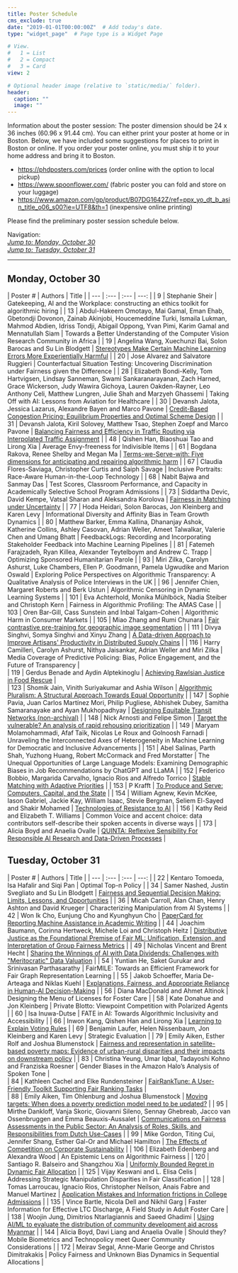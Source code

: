 ```yaml
---
title: Poster Schedule
cms_exclude: true
date: "2019-01-01T00:00:00Z"  # Add today's date.
type: "widget_page"  # Page type is a Widget Page

# View.
#   1 = List
#   2 = Compact
#   3 = Card
view: 2

# Optional header image (relative to `static/media/` folder).
header:
  caption: ""
  image: ""
---
```


Information about the poster session:
The poster dimension should be 24 x 36 inches (60.96 x 91.44 cm). You can either print your poster at home or in Boston. Below, we have included some suggestions for places to print in Boston or online. If you order your poster online, you must ship it to your home address and bring it to Boston.
- https://phdposters.com/prices (order online with the option to local pickup)
- https://www.spoonflower.com/ (fabric poster you can fold and store on your luggage)
- https://www.amazon.com/gp/product/B07DG1642Z/ref=ppx_yo_dt_b_asin_title_o06_s00?ie=UTF8&th=1 (inexpensive online printing)

Please find the preliminary poster session schedule below.

Navigation:\
[*Jump to: Monday, October 30*](#monday-october-30)\
[*Jump to: Tuesday, October 31*](#tuesday-october-31)

- - -

## Monday, October 30

| Poster # | Authors               | Title                                               |
| ---     | :---                  | :---                                                | ---:          |
| 9       | Stephanie Sheir       | Gatekeeping, AI and the Workplace: constructing an ethics toolkit for algorithmic hiring |
| 13       | Abdul-Hakeem Omotayo, Mai Gamal, Eman Ehab, Gbetondji Dovonon, Zainab Akinjobi, Houcemeddine Turki, Ismaila Lukman, Mahmod Abdien, Idriss Tondji, Abigail Oppong, Yvan Pimi, Karim Gamal and Mennatullah Siam | Towards a Better Understanding of the Computer Vision Research Community in Africa |
| 19       | Angelina Wang, Xuechunzi Bai, Solon Barocas and Su Lin Blodgett | [Stereotypes Make Certain Machine Learning Errors More Experientially Harmful](../papers/EAAMO23_paper_19.pdf) |
| 20       | Jose Alvarez and Salvatore Ruggieri | Counterfactual Situation Testing: Uncovering Discrimination under Fairness given the Difference |
| 28       | Elizabeth Bondi-Kelly, Tom Hartvigsen, Lindsay Sanneman, Swami Sankaranarayanan, Zach Harned, Grace Wickerson, Judy Wawira Gichoya, Lauren Oakden-Rayner, Leo Anthony Celi, Matthew Lungren, Julie Shah and Marzyeh Ghassemi | Taking Off with AI: Lessons from Aviation for Healthcare |
| 30       | Devansh Jalota, Jessica Lazarus, Alexandre Bayen and Marco Pavone | [Credit-Based Congestion Pricing: Equilibrium Properties and Optimal Scheme Design](../papers/EAAMO23_paper_30.pdf) |
| 31       | Devansh Jalota, Kiril Solovey, Matthew Tsao, Stephen Zoepf and Marco Pavone | [Balancing Fairness and Efficiency in Traffic Routing via Interpolated Traffic Assignment](../papers/EAAMO23_paper_31.pdf) |
| 48       | Qishen Han, Biaoshuai Tao and Lirong Xia | Average Envy-freeness for Indivisible Items |
| 61       | Bogdana Rakova, Renee Shelby and Megan Ma | [Terms-we-Serve-with: Five dimensions for anticipating and repairing algorithmic harm](../papers/EAAMO23_paper_61.pdf)  |
| 67       | Claudia Flores-Saviaga, Christopher Curtis and Saiph Savage | Inclusive Portraits: Race-Aware Human-in-the-Loop Technology |
| 68       | Nabit Bajwa and Sanmay Das | Test Scores, Classroom Performance, and Capacity in Academically Selective School Program Admissions |
| 73       | Siddartha Devic, David Kempe, Vatsal Sharan and Aleksandra Korolova | [Fairness in Matching under Uncertainty](../papers/EAAMO23_paper_73.pdf) |
| 77       | Hoda Heidari, Solon Barocas, Jon Kleinberg and Karen Levy | Informational Diversity and Affinity Bias in Team Growth Dynamics |
| 80       | Matthew Barker, Emma Kallina, Dhananjay Ashok, Katherine Collins, Ashley Casovan, Adrian Weller, Ameet Talwalkar, Valerie Chen and Umang Bhatt | FeedbackLogs: Recording and Incorporating Stakeholder Feedback into Machine Learning Pipelines |
| 81       | Fatemeh Farajzadeh, Ryan Killea, Alexander Teytelboym and Andrew C. Trapp | Optimizing Sponsored Humanitarian Parole |
| 93       | Miri Zilka, Carolyn Ashurst, Luke Chambers, Ellen P. Goodmann, Pamela Ugwudike and Marion Oswald | Exploring Police Perspectives on Algorithmic Transparency: A Qualitative Analysis of Police Interviews in the UK |
| 96       | Jennifer Chien, Margaret Roberts and Berk Ustun | Algorithmic Censoring in Dynamic Learning Systems |
| 101       | Eva Achterhold, Monika Mühlböck, Nadia Steiber and Christoph Kern | Fairness in Algorithmic Profiling: The AMAS Case |
| 103       | Oren Bar-Gill, Cass Sunstein and Inbal Talgam-Cohen | Algorithmic Harm in Consumer Markets |
| 105       | Miao Zhang and Rumi Chunara | [Fair contrastive pre-training for geographic image segmentation](../papers/EAAMO23_paper_105.pdf)  |
| 111       | Divya Singhvi, Somya Singhvi and Xinyu Zhang | [A Data-driven Approach to Improve Artisans' Productivity in Distributed Supply Chains](../papers/EAAMO23_paper_111.pdf)  |
| 116       | Harry Camilleri, Carolyn Ashurst, Nithya Jaisankar, Adrian Weller and Miri Zilka | Media Coverage of Predictive Policing: Bias, Police Engagement, and the Future of Transparency |                                                                                       
| 119       | Gerdus Benade and Aydin Alptekinoglu | [Achieving Rawlsian Justice in Food Rescue](../papers/EAAMO23_paper_119.pdf) |                                              
| 123       | Shomik Jain, Vinith Suriyakumar and Ashia Wilson | [Algorithmic Pluralism: A Structural Approach Towards Equal Opportunity](../papers/EAAMO23_paper_123.pdf) |
| 147       | Sophie Pavia, Juan Carlos Martínez Mori, Philip Pugliese, Abhishek Dubey, Samitha Samaranayake and Ayan Mukhopadhyay | [Designing Equitable Transit Networks (non-archival)](../papers/EAAMO_paper_147.pdf) |
| 148       | Nick Arnosti and Felipe Simon | [Target the vulnerable? An analysis of rapid rehousing prioritization](../papers/EAAMO23_paper_148.pdf) |
| 149       | Maryam Molamohammadi, Afaf Taïk, Nicolas Le Roux and Golnoosh Farnadi | Unraveling the Interconnected Axes of Heterogeneity in Machine Learning for Democratic and Inclusive Advancements |
| 151       | Abel Salinas, Parth Shah, Yuzhong Huang, Robert McCormack and Fred Morstatter | The Unequal Opportunities of Large Language Models: Examining Demographic Biases in Job Recommendations by ChatGPT and LLaMA |
| 152       | Federico Bobbio, Margarida Carvalho, Ignacio Rios and Alfredo Torrico | [Stable Matching with Adaptive Priorities](../papers/EAAMO23_paper_152.pdf) |
| 153       | P Krafft | [To Produce and Serve: Computers, Capital, and the State](../papers/EAAMO23_paper_153.pdf)  |
| 154       | William Agnew, Kevin McKee, Iason Gabriel, Jackie Kay, William Isaac, Stevie Bergman, Seliem El-Sayed and Shakir Mohamed | [Technologies of Resistance to AI](../papers/EAAMO23_paper_154.pdf)  |
| 156       | Kathy Reid and Elizabeth T. Williams | Common Voice and accent choice: data contributors self-describe their spoken accents in diverse ways |
| 173       | Alicia Boyd and Anaelia Ovalle | [QUINTA: Reflexive Sensibility For Responsible AI Research and Data-Driven Processes](../papers/EAAMO23_paper_173.pdf)  |

## Tuesday, October 31

| Poster # | Authors               | Title                                               |
| ---     | :---                  | :---                                                | ---:          |
| 22       | Kentaro Tomoeda, Isa Hafalir and Siqi Pan       | Optimal Top-n Policy                                              |
| 34       | Samer Nashed, Justin Svegliato and Su Lin Blodgett | [Fairness and Sequential Decision Making: Limits, Lessons, and Opportunities](../papers/EAAMO23_paper_34.pdf)  |
| 36       | Micah Carroll, Alan Chan, Henry Ashton and David Krueger | Characterizing Manipulation from AI Systems |
| 42       | Won Ik Cho, Eunjung Cho and Kyunghyun Cho | [PaperCard for Reporting Machine Assistance in Academic Writing](../papers/EAAMO23_paper_42.pdf)  |
| 44       | Joachim Baumann, Corinna Hertweck, Michele Loi and Christoph Heitz | [Distributive Justice as the Foundational Premise of Fair ML: Unification, Extension, and Interpretation of Group Fairness Metrics](../papers/EAAMO23_paper_44.pdf)  |
| 49       | Nicholas Vincent and Brent Hecht | [Sharing the Winnings of AI with Data Dividends: Challenges with "Meritocratic" Data Valuation](../papers/EAAMO23_paper_49.pdf)  |
| 54       | Yuntian He, Saket Gurukar and Srinivasan Parthasarathy | FairMILE: Towards an Efficient Framework for Fair Graph Representation Learning |
| 55       | Jakob Schoeffer, Maria De-Arteaga and Niklas Kuehl | [Explanations, Fairness, and Appropriate Reliance in Human-AI Decision-Making](../papers/EAAMO23_paper_55.pdf)  |
| 56       | Diana MacDonald and Ahmet Altinok | Designing the Menu of Licenses for Foster Care |
| 58       | Kate Donahue and Jon Kleinberg | Private Blotto: Viewpoint Competition with Polarized Agents |
| 60       | Isa Inuwa-Dutse | FATE in AI: Towards Algorithmic Inclusivity and Accessibility |
| 66       | Inwon Kang, Qishen Han and Lirong Xia | [Learning to Explain Voting Rules](../papers/EAAMO23_paper_66.pdf)  |
| 69       | Benjamin Laufer, Helen Nissenbaum, Jon Kleinberg and Karen Levy | Strategic Evaluation |
| 79       | Emily Aiken, Esther Rolf and Joshua Blumenstock | [Fairness and representation in satellite-based poverty maps: Evidence of urban-rural disparities and their impacts on downstream policy](../papers/EAAMO_paper_79.pdf) |
| 83       | Christina Yeung, Umar Iqbal, Tadayoshi Kohno and Franziska Roesner | Gender Biases in the Amazon Halo’s Analysis of Spoken Tone |                                                                                       
| 84       | Kathleen Cachel and Elke Rundensteiner | [FairRankTune: A User-Friendly Toolkit Supporting Fair Ranking Tasks](../papers/EAAMO23_paper_84.pdf)  |                                              
| 88       | Emily Aiken, Tim Ohlenburg and Joshua Blumenstock | [Moving targets: When does a poverty prediction model need to be updated?](../papers/EAAMO23_paper_88.pdf) |
| 95       | Mirthe Dankloff, Vanja Skoric, Giovanni Sileno, Sennay Ghebreab, Jacco van Ossenbruggen and Emma Beauxis-Aussalet | [Communications on Fairness Assessments in the Public Sector: An Analysis of Roles, Skills, and Responsibilities from Dutch Use-Cases](../papers/EAAMO23_paper_95.pdf)  |
| 99       | Mike Gordon, Titing Cui, Jennifer Shang, Esther Gal-Or and Michael Hamilton | [The Effects of Competition on Corporate Sustainability](../papers/EAAMO23_paper_99.pdf) |
| 106       | Elizabeth Edenberg and Alexandra Wood | An Epistemic Lens on Algorithmic Fairness |
| 120       | Santiago R. Balseiro and Shangzhou Xia | [Uniformly Bounded Regret in Dynamic Fair Allocation](../papers/EAAMO23_paper_120.pdf) |
| 125       | Vijay Keswani and L. Elisa Celis | Addressing Strategic Manipulation Disparities in Fair Classification |
| 128       | Tomas Larroucau, Ignacio Rios, Christopher Neilson, Anais Fabre and Manuel Martinez | [Application Mistakes and Information frictions in College Admissions](../papers/EAAMO23_paper_128.pdf)  |
| 135       | Vince Bartle, Nicola Dell and Nikhil Garg | Faster Information for Effective LTC Discharge, A Field Study in Adult Foster Care |
| 138       | Woojin Jung, Dimitrios Ntarlagiannis and Saeed Ghadimi | [Using AI/ML to evaluate the distribution of community development aid across Myanmar](../papers/EAAMO23_paper_138.pdf)  |
| 144       | Alicia Boyd, Davi Liang and Anaelia Ovalle | Should they? Mobile Biometrics and Technopolicy meet Queer Community Considerations |
| 172       | Meirav Segal, Anne-Marie George and Christos Dimitrakakis | Policy Fairness and Unknown Bias Dynamics in Sequential Allocations |